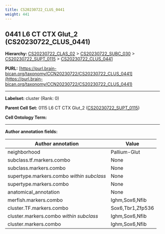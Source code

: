 ```yaml
---
title: CS20230722_CLUS_0441
weight: 441
---
```

## 0441 L6 CT CTX Glut_2 (CS20230722_CLUS_0441)
<b>Hierarchy: </b>
[CS20230722_CLAS_02](../CS20230722_CLAS_02) >
[CS20230722_SUBC_030](../CS20230722_SUBC_030) >
[CS20230722_SUPT_0115](../CS20230722_SUPT_0115) >
[CS20230722_CLUS_0441](../CS20230722_CLUS_0441)

**PURL:** [https://purl.brain-bican.org/taxonomy/CCN20230722/CS20230722_CLUS_0441](https://purl.brain-bican.org/taxonomy/CCN20230722/CS20230722_CLUS_0441)

---


**Labelset:** cluster (Rank: 0)

**Parent Cell Set:** 0115 L6 CT CTX Glut_2 ([CS20230722_SUPT_0115](../CS20230722_SUPT_0115))



**Cell Ontology Term:** 

[MARKER GENES.]: #


---

[TRANSFERRED ANNOTATIONS.]: #


[AUTHOR ANNOTATION FIELDS.]: #


**Author annotation fields:**

| Author annotation | Value |
|-------------------|-------|
|neighborhood|Pallium-Glut|
|subclass.tf.markers.combo|None|
|subclass.markers.combo|None|
|supertype.markers.combo _within subclass_|None|
|supertype.markers.combo|None|
|anatomical_annotation|None|
|merfish.markers.combo|Ighm,Sox6,Nfib|
|cluster.TF.markers.combo|Sox6,Tbr1,Zfp536|
|cluster.markers.combo _within subclass_|Ighm,Sox6,Nfib|
|cluster.markers.combo|Ighm,Sox6,Nfib|
